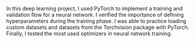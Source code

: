 In this deep learning project, I used PyTorch to implement a training and validation flow for a neural network. 
I verified the importance of defining hyperparameters during the training phase. 
I was able to practice loading custom datasets and datasets from the Torchvision package with PyTorch.
Finally, I tested the most used optimizers in neural network training.
